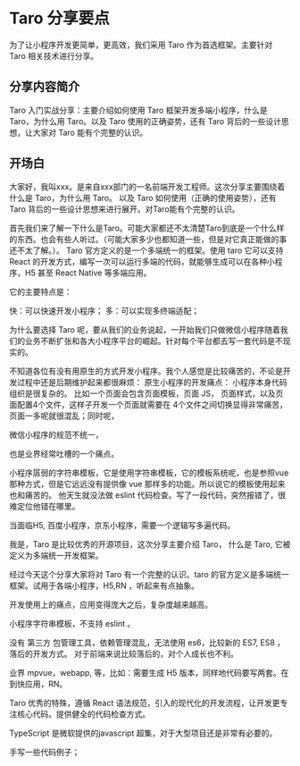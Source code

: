 # Taro 分享要点

为了让小程序开发更简单，更高效，我们采用 Taro 作为首选框架。主要针对 Taro 相关技术进行分享。

## 分享内容简介

Taro 入门实战分享：主要介绍如何使用 Taro 框架开发多端小程序，什么是 Taro，为什么用 Taro。以及 Taro 使用的正确姿势，还有 Taro 背后的一些设计思想，让大家对 Taro 能有个完整的认识。

## 开场白









大家好，我叫xxx。是来自xxx部门的一名前端开发工程师。这次分享主要围绕着什么是 Taro，为什么用 Taro。
以及 Taro 如何使用（正确的使用姿势），还有 Taro 背后的一些设计思想来进行展开。对Taro能有个完整的认识。

首先我们来了解一下什么是Taro。可能大家都还不太清楚Taro到底是一个什么样的东西。也会有些人听过。（可能大家多少也都知道一些，但是对它真正能做的事还不太了解。）。
Taro 官方定义的是一个多端统一的框架。使用 taro 它可以支持 React 的开发方式，编写一次可以运行多端的代码，就能够生成可以在各种小程序，H5 甚至 React Native 等多端应用。

它的主要特点是：

快：可以快速开发小程序；
多：可以实现多终端适配；

为什么要选择 Taro 呢，要从我们的业务说起，一开始我们只做微信小程序随着我们的业务不断扩张和各大小程序平台的崛起。针对每个平台都去写一套代码是不现实的。

不知道各位有没有用原生的方式开发小程序。我个人感觉是比较痛苦的，不论是开发过程中还是后期维护起来都很麻烦：
原生小程序的开发痛点：
小程序本身代码组织是很复杂的。
比如一个页面会包含页面模板，页面 JS， 页面样式，以及页面配置4个文件，这样子开发一个页面就需要在 4个文件之间切换显得非常痛苦，页面一多呢就很混乱；同时呢，

微信小程序的规范不统一，

也是业界经常吐槽的一个痛点。

小程序孱弱的字符串模板，它是使用字符串模板，它的模板系统呢，也是参照vue那种方式，但是它远远没有提供像 vue 那样多的功能。所以说它的模板使用起来也和痛苦的。
他天生就没法做 eslint 代码检查。写了一段代码，突然报错了，很难定位他错在哪里。

当面临H5, 百度小程序，京东小程序，需要一个逻辑写多遍代码。


我是，Taro 是比较优秀的开源项目，这次分享主要介绍 Taro， 什么是 Taro,  它被定义为多端统一开发框架。




经过今天这个分享大家将对 Taro 有一个完整的认识。taro 的官方定义是多端统一框架。试用于各端小程序，H5,RN ，听起来有点抽象。

开发使用上的痛点，应用变得庞大之后，复杂度越来越高。

小程序字符串模板，不支持 eslint 。

没有 第三方 包管理工具，依赖管理混乱，无法使用 es6，比较新的 ES7, ES8 ，落后的开发方式。
对于前端来说比较落后的，对个人成长也不利。

业界 mpvue，webapp, 等，比如：需要生成 H5 版本，同样地代码要写两套。在到快应用，RN。

Taro 优秀的特殊，遵循 React 语法规范，引入的现代化的开发流程，让开发更专注核心代码。提供健全的代码检查方式。

TypeScript 是微软提供的javascript 超集，对于大型项目还是非常有必要的。



手写一些代码例子；

